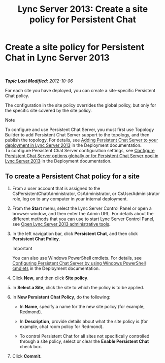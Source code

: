 ﻿---
title: 'Lync Server 2013: Create a site policy for Persistent Chat'
TOCTitle: Create a site policy for Persistent Chat
ms:assetid: 1327ff5c-b859-4010-a240-e0b2b084b5bd
ms:mtpsurl: https://technet.microsoft.com/en-us/library/JJ204693(v=OCS.15)
ms:contentKeyID: 48183470
ms.date: 07/23/2014
mtps_version: v=OCS.15
---

<div data-xmlns="http://www.w3.org/1999/xhtml">

<div class="topic" data-xmlns="http://www.w3.org/1999/xhtml" data-msxsl="urn:schemas-microsoft-com:xslt" data-cs="http://msdn.microsoft.com/en-us/">

<div data-asp="http://msdn2.microsoft.com/asp">

# Create a site policy for Persistent Chat in Lync Server 2013

</div>

<div id="mainSection">

<div id="mainBody">

<span> </span>

_**Topic Last Modified:** 2012-10-06_

For each site you have deployed, you can create a site-specific Persistent Chat policy.

The configuration in the site policy overrides the global policy, but only for the specific site covered by the site policy.

<div>


> [!NOTE]
> To configure and use Persistent Chat Server, you must first use Topology Builder to add Persistent Chat Server support to the topology, and then publish the topology. For details, see <A href="lync-server-2013-adding-persistent-chat-server-to-your-deployment.md">Adding Persistent Chat Server to your deployment in Lync Server 2013</A> in the Deployment documentation.<BR>To configure Persistent Chat Server configuration settings, see <A href="lync-server-2013-configure-persistent-chat-server-options-globally-or-for-persistent-chat-server-pool.md">Configure Persistent Chat Server options globally or for Persistent Chat Server pool in Lync Server 2013</A> in the Deployment documentation.



</div>

<div>

## To create a Persistent Chat policy for a site

1.  From a user account that is assigned to the CsPersistentChatAdministrator, CsAdministrator, or CsUserAdministrator role, log on to any computer in your internal deployment.

2.  From the **Start** menu, select the Lync Server Control Panel or open a browser window, and then enter the Admin URL. For details about the different methods that you can use to start Lync Server Control Panel, see [Open Lync Server 2013 administrative tools](lync-server-2013-open-lync-server-administrative-tools.md).

3.  In the left navigation bar, click **Persistent Chat**, and then click **Persistent Chat Policy**.
    
    <div>
    

    > [!IMPORTANT]
    > You can also use Windows PowerShell cmdlets. For details, see <A href="configuring-persistent-chat-server-by-using-windows-powershell-cmdlets.md">Configuring Persistent Chat Server by using Windows PowerShell cmdlets</A> in the Deployment documentation.

    
    </div>

4.  Click **New**, and then click **Site policy**.

5.  In **Select a Site**, click the site to which the policy is to be applied.

6.  In **New Persistent Chat Policy**, do the following:
    
      - In **Name**, specify a name for the new site policy (for example, Redmond).
    
      - In **Description**, provide details about what the site policy is (for example, chat room policy for Redmond).
    
      - To control Persistent Chat for all sites not specifically controlled through a site policy, select or clear the **Enable Persistent Chat** check box.

7.  Click **Commit**.

</div>

</div>

<span> </span>

</div>

</div>

</div>

